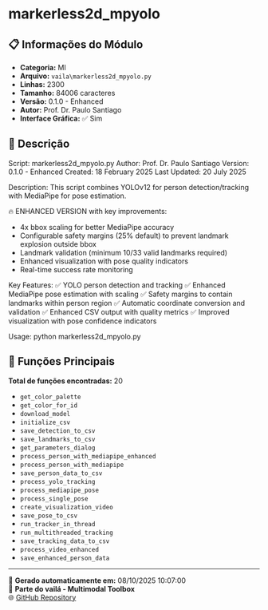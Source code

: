 # markerless2d_mpyolo

## 📋 Informações do Módulo

- **Categoria:** Ml
- **Arquivo:** `vaila\markerless2d_mpyolo.py`
- **Linhas:** 2300
- **Tamanho:** 84006 caracteres
- **Versão:** 0.1.0 - Enhanced
- **Autor:** Prof. Dr. Paulo Santiago
- **Interface Gráfica:** ✅ Sim

## 📖 Descrição


Script: markerless2d_mpyolo.py
Author: Prof. Dr. Paulo Santiago
Version: 0.1.0 - Enhanced
Created: 18 February 2025
Last Updated: 20 July 2025

Description:
This script combines YOLOv12 for person detection/tracking with MediaPipe for pose estimation.

🔥 ENHANCED VERSION with key improvements:
- 4x bbox scaling for better MediaPipe accuracy
- Configurable safety margins (25% default) to prevent landmark explosion outside bbox
- Landmark validation (minimum 10/33 valid landmarks required)
- Enhanced visualization with pose quality indicators
- Real-time success rate monitoring

Key Features:
✅ YOLO person detection and tracking
✅ Enhanced MediaPipe pose estimation with scaling
✅ Safety margins to contain landmarks within person region
✅ Automatic coordinate conversion and validation
✅ Enhanced CSV output with quality metrics
✅ Improved visualization with pose confidence indicators

Usage:
python markerless2d_mpyolo.py


## 🔧 Funções Principais

**Total de funções encontradas:** 20

- `get_color_palette`
- `get_color_for_id`
- `download_model`
- `initialize_csv`
- `save_detection_to_csv`
- `save_landmarks_to_csv`
- `get_parameters_dialog`
- `process_person_with_mediapipe_enhanced`
- `process_person_with_mediapipe`
- `save_person_data_to_csv`
- `process_yolo_tracking`
- `process_mediapipe_pose`
- `process_single_pose`
- `create_visualization_video`
- `save_pose_to_csv`
- `run_tracker_in_thread`
- `run_multithreaded_tracking`
- `save_tracking_data_to_csv`
- `process_video_enhanced`
- `save_enhanced_person_data`




---

📅 **Gerado automaticamente em:** 08/10/2025 10:07:00  
🔗 **Parte do vailá - Multimodal Toolbox**  
🌐 [GitHub Repository](https://github.com/vaila-multimodaltoolbox/vaila)
